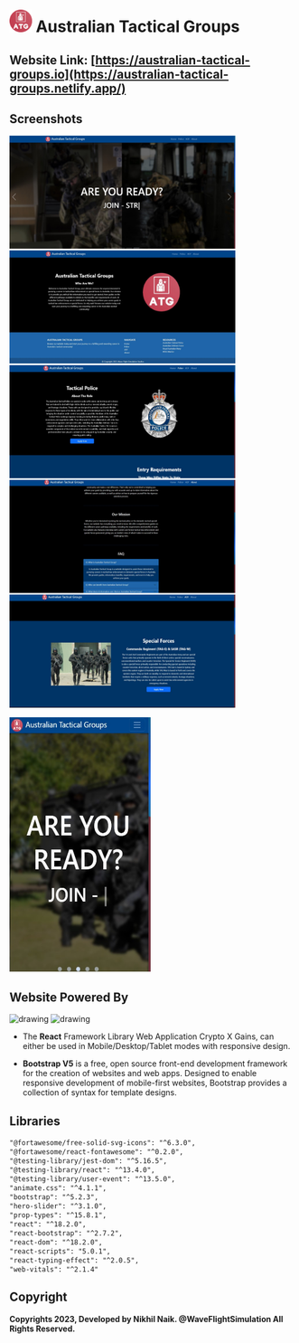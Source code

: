 # <img src="https://github.com/nikhilsurfingaus/australian-tactical-groups-web-app/blob/master/src/assets/resources/logo.png" width="40" > Australian Tactical Groups 
## Website Link: [https://australian-tactical-groups.io](https://australian-tactical-groups.netlify.app/)
## Screenshots
<p float="left">
  <img src="https://github.com/nikhilsurfingaus/australian-tactical-groups-web-app/blob/master/src/assets/resources/Home.jpg" height=200 width="400" />
  <img src="https://github.com/nikhilsurfingaus/australian-tactical-groups-web-app/blob/master/src/assets/resources/Home2.jpg" height=200 width="400" />
  <img src="https://github.com/nikhilsurfingaus/australian-tactical-groups-web-app/blob/master/src/assets/resources/Pol.jpg" height=200 width="400" />
  <img src="https://github.com/nikhilsurfingaus/australian-tactical-groups-web-app/blob/master/src/assets/resources/about.jpg" height=200 width="400" />
  <img src="https://github.com/nikhilsurfingaus/australian-tactical-groups-web-app/blob/master/src/assets/resources/sf.jpg" height=200 width="400" />
</p>
  <img src="https://github.com/nikhilsurfingaus/australian-tactical-groups-web-app/blob/master/src/assets/resources/mobile.jpg" height=450 width="250" />


## Website Powered By
<img src="https://cdn.freebiesupply.com/logos/large/2x/react-1-logo-png-transparent.png" alt="drawing" width="100"/> <img 
src="https://upload.wikimedia.org/wikipedia/commons/thumb/b/b2/Bootstrap_logo.svg/1280px-Bootstrap_logo.svg.png" alt="drawing" width="100"/> 

- The **React** Framework Library Web Application Crypto X Gains, can either be used in Mobile/Desktop/Tablet modes with responsive design. 

- **Bootstrap V5** is a free, open source front-end development framework for the creation of websites and web apps. Designed to enable responsive development of mobile-first websites, Bootstrap provides a collection of syntax for template designs.

## Libraries
    "@fortawesome/free-solid-svg-icons": "^6.3.0",
    "@fortawesome/react-fontawesome": "^0.2.0",
    "@testing-library/jest-dom": "^5.16.5",
    "@testing-library/react": "^13.4.0",
    "@testing-library/user-event": "^13.5.0",
    "animate.css": "^4.1.1",
    "bootstrap": "^5.2.3",
    "hero-slider": "^3.1.0",
    "prop-types": "^15.8.1",
    "react": "^18.2.0",
    "react-bootstrap": "^2.7.2",
    "react-dom": "^18.2.0",
    "react-scripts": "5.0.1",
    "react-typing-effect": "^2.0.5",
    "web-vitals": "^2.1.4"

## Copyright

**Copyrights 2023, Developed by Nikhil Naik. @WaveFlightSimulation All Rights Reserved.**

